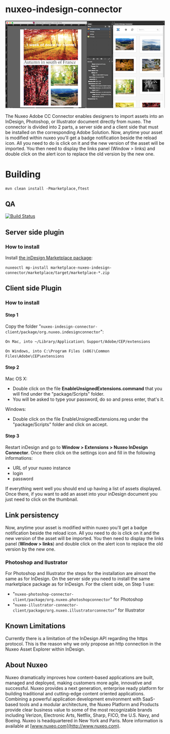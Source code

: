 # nuxeo-indesign-connector

<img src="Screen-Shot.png"/>  

The Nuxeo Adobe CC Connector enables designers to import assets into an InDesign, Photoshop, or Illustrator document directly from nuxeo. The connector is divided into 2 parts, a server side and a client side that must be installed on the corresponding Adobe Solution.  Now, anytime your asset is modified within nuxeo you'll get a badge notification beside the reload icon. All you need to do is click on it and the new version of the asset will be imported. You then need to display the links panel (Window > links) and double click on the alert icon to replace the old version by the new one.

# Building
    mvn clean install -Pmarketplace,ftest

## QA

[![Build Status](https://qa.nuxeo.org/jenkins/buildStatus/icon?job=addons_nuxeo-indesign-connector-master)](https://qa.nuxeo.org/jenkins/job/addons_nuxeo-indesign-connector-master/)

## Server side plugin

### How to install

Install [the inDesign Marketplace package](https://connect.nuxeo.com/nuxeo/site/marketplace/package/nuxeo-indesign-connector-marketplace):

    nuxeoctl mp-install marketplace-nuxeo-indesign-connector/marketplace/target/marketplace-*.zip


## Client side Plugin

### How to install

#### Step 1

Copy the folder "`nuxeo-indesign-connector-client/package/org.nuxeo.indesignconnector`":
```
On Mac, into ~/Library/Application\ Support/Adobe/CEP/extensions
```
```
On Windows, into C:\Program Files (x86)\Common Files\Adobe\CEP\extensions
```

#### Step 2

Mac OS X:

- Double click on the file **EnableUnsignedExtensions.command** that you will find under the "package/Scripts" folder.
- You will be asked to type your password, do so and press enter, that's it.

Windows:

- Double click on the file EnableUnsignedExtensions.reg under the "package/Scripts" folder and click on accept.

#### Step 3

Restart inDesign and go to **Window > Extensions > Nuxeo InDesign Connector**.
Once there click on the settings icon and fill in the following informations:
- URL of your nuxeo instance
- login
- password

If everything went well you should end up having a list of assets displayed.
Once there, if you want to add an asset into your inDesign document you just need to click on the thumbnail.

## Link persistency
Now, anytime your asset is modified within nuxeo you'll get a badge notification beside the reload icon. All you need to do is click on it and the new version of the asset will be imported.
You then need to display the links panel (**Window > links**) and double click on the alert icon to replace the old version by the new one.

### Photoshop and Ilustrator 
For Photoshop and Illustrator the steps for the installation are almost the same as for InDesign.
On the server side you need to install the same marketplace package as for InDesign. 
For the client side, on Step 1 use:
- "`nuxeo-photoshop-connector-client/package/org.nuxeo.photoshopconnector`" for Photoshop
- "`nuxeo-illustrator-connector-client/package/org.nuxeo.illustratorconnector`" for Illustrator


## Known Limitations
Currently there is a limitation of the InDesign API regarding the https protocol. This is the reason why we only propose an http connection in the Nuxeo Asset Explorer within InDesign.

## About Nuxeo

Nuxeo dramatically improves how content-based applications are built, managed and deployed, making customers more agile, innovative and successful. Nuxeo provides a next generation, enterprise ready platform for building traditional and cutting-edge content oriented applications. Combining a powerful application development environment with
SaaS-based tools and a modular architecture, the Nuxeo Platform and Products provide clear business value to some of the most recognizable brands including Verizon, Electronic Arts, Netflix, Sharp, FICO, the U.S. Navy, and Boeing. Nuxeo is headquartered in New York and Paris.
More information is available at [www.nuxeo.com](http://www.nuxeo.com).
